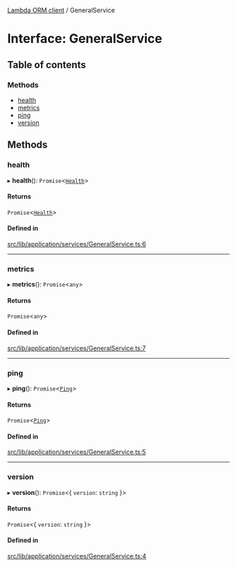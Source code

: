 [Lambda ORM client](../README.md) / GeneralService

# Interface: GeneralService

## Table of contents

### Methods

- [health](GeneralService.md#health)
- [metrics](GeneralService.md#metrics)
- [ping](GeneralService.md#ping)
- [version](GeneralService.md#version)

## Methods

### health

▸ **health**(): `Promise`\<[`Health`](Health.md)\>

#### Returns

`Promise`\<[`Health`](Health.md)\>

#### Defined in

[src/lib/application/services/GeneralService.ts:6](https://github.com/FlavioLionelRita/lambdaorm-client-node/blob/850d003/src/lib/application/services/GeneralService.ts#L6)

___

### metrics

▸ **metrics**(): `Promise`\<`any`\>

#### Returns

`Promise`\<`any`\>

#### Defined in

[src/lib/application/services/GeneralService.ts:7](https://github.com/FlavioLionelRita/lambdaorm-client-node/blob/850d003/src/lib/application/services/GeneralService.ts#L7)

___

### ping

▸ **ping**(): `Promise`\<[`Ping`](Ping.md)\>

#### Returns

`Promise`\<[`Ping`](Ping.md)\>

#### Defined in

[src/lib/application/services/GeneralService.ts:5](https://github.com/FlavioLionelRita/lambdaorm-client-node/blob/850d003/src/lib/application/services/GeneralService.ts#L5)

___

### version

▸ **version**(): `Promise`\<\{ `version`: `string`  }\>

#### Returns

`Promise`\<\{ `version`: `string`  }\>

#### Defined in

[src/lib/application/services/GeneralService.ts:4](https://github.com/FlavioLionelRita/lambdaorm-client-node/blob/850d003/src/lib/application/services/GeneralService.ts#L4)
